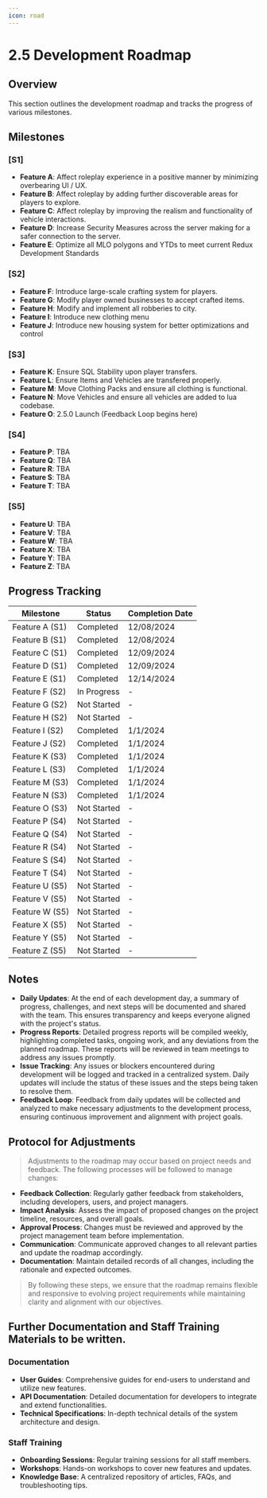 ```yaml
---
icon: road
---
```


# 2.5 Development Roadmap

## Overview

This section outlines the development roadmap and tracks the progress of various milestones.

## Milestones

### \[S1]

* **Feature A**: Affect roleplay experience in a positive manner by minimizing overbearing UI / UX.
* **Feature B**: Affect roleplay by adding further discoverable areas for players to explore.
* **Feature C**: Affect roleplay by improving the realism and functionality of vehicle interactions.
* **Feature D**: Increase Security Measures across the server making for a safer connection to the server.
* **Feature E**: Optimize all MLO polygons and YTDs to meet current Redux Development Standards

### \[S2]

* **Feature F**: Introduce large-scale crafting system for players.
* **Feature G**: Modify player owned businesses to accept crafted items.
* **Feature H**: Modify and implement all robberies to city.
* **Feature I**: Introduce new clothing menu
* **Feature J**: Introduce new housing system for better optimizations and control

### \[S3]

* **Feature K**: Ensure SQL Stability upon player transfers.
* **Feature L**: Ensure Items and Vehicles are transfered properly.
* **Feature M**: Move Clothing Packs and ensure all clothing is functional.
* **Feature N**: Move Vehicles and ensure all vehicles are added to lua codebase.
* **Feature O**: 2.5.0 Launch (Feedback Loop begins here)

### \[S4]

* **Feature P**: TBA
* **Feature Q**: TBA
* **Feature R**: TBA
* **Feature S**: TBA
* **Feature T**: TBA

### \[S5]

* **Feature U**: TBA
* **Feature V**: TBA
* **Feature W**: TBA
* **Feature X**: TBA
* **Feature Y**: TBA
* **Feature Z**: TBA

## Progress Tracking

| Milestone      | Status      | Completion Date |
| -------------- | ----------- | --------------- |
| Feature A (S1) | Completed   | 12/08/2024      |
| Feature B (S1) | Completed   | 12/08/2024      |
| Feature C (S1) | Completed   | 12/09/2024      |
| Feature D (S1) | Completed   | 12/09/2024      |
| Feature E (S1) | Completed   | 12/14/2024      |
| Feature F (S2) | In Progress | -               |
| Feature G (S2) | Not Started | -               |
| Feature H (S2) | Not Started | -               |
| Feature I (S2) | Completed   | 1/1/2024        |
| Feature J (S2) | Completed   | 1/1/2024        |
| Feature K (S3) | Completed   | 1/1/2024        |
| Feature L (S3) | Completed   | 1/1/2024        |
| Feature M (S3) | Completed   | 1/1/2024        |
| Feature N (S3) | Completed   | 1/1/2024        |
| Feature O (S3) | Not Started | -               |
| Feature P (S4) | Not Started | -               |
| Feature Q (S4) | Not Started | -               |
| Feature R (S4) | Not Started | -               |
| Feature S (S4) | Not Started | -               |
| Feature T (S4) | Not Started | -               |
| Feature U (S5) | Not Started | -               |
| Feature V (S5) | Not Started | -               |
| Feature W (S5) | Not Started | -               |
| Feature X (S5) | Not Started | -               |
| Feature Y (S5) | Not Started | -               |
| Feature Z (S5) | Not Started | -               |

## Notes

* **Daily Updates**: At the end of each development day, a summary of progress, challenges, and next steps will be documented and shared with the team. This ensures transparency and keeps everyone aligned with the project's status.
* **Progress Reports**: Detailed progress reports will be compiled weekly, highlighting completed tasks, ongoing work, and any deviations from the planned roadmap. These reports will be reviewed in team meetings to address any issues promptly.
* **Issue Tracking**: Any issues or blockers encountered during development will be logged and tracked in a centralized system. Daily updates will include the status of these issues and the steps being taken to resolve them.
* **Feedback Loop**: Feedback from daily updates will be collected and analyzed to make necessary adjustments to the development process, ensuring continuous improvement and alignment with project goals.

## Protocol for Adjustments

> Adjustments to the roadmap may occur based on project needs and feedback. The following processes will be followed to manage changes:

* **Feedback Collection**: Regularly gather feedback from stakeholders, including developers, users, and project managers.
* **Impact Analysis**: Assess the impact of proposed changes on the project timeline, resources, and overall goals.
* **Approval Process**: Changes must be reviewed and approved by the project management team before implementation.
* **Communication**: Communicate approved changes to all relevant parties and update the roadmap accordingly.
* **Documentation**: Maintain detailed records of all changes, including the rationale and expected outcomes.

> By following these steps, we ensure that the roadmap remains flexible and responsive to evolving project requirements while maintaining clarity and alignment with our objectives.

## Further Documentation and Staff Training Materials to be written.

### Documentation

* **User Guides**: Comprehensive guides for end-users to understand and utilize new features.
* **API Documentation**: Detailed documentation for developers to integrate and extend functionalities.
* **Technical Specifications**: In-depth technical details of the system architecture and design.

### Staff Training

* **Onboarding Sessions**: Regular training sessions for all staff members.
* **Workshops**: Hands-on workshops to cover new features and updates.
* **Knowledge Base**: A centralized repository of articles, FAQs, and troubleshooting tips.

